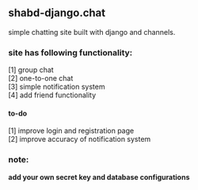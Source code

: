 ## shabd-django.chat

simple chatting site built with django and channels.

### site has following functionality: <br />
[1] group chat<br />
[2] one-to-one chat <br />
[3] simple notification system <br />
[4] add friend functionality <br />

#### to-do <br/>
[1] improve login and registration page <br/>
[2] improve accuracy of notification system <br/>

### note:<b>
add your own secret key and database configurations<b>


